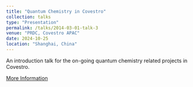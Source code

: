 ```yaml
---
title: "Quantum Chemistry in Covestro"
collection: talks 
type: "Presentation"
permalink: /talks/2014-03-01-talk-3
venue: "PRDC, Covestro APAC"
date: 2024-10-25
location: "Shanghai, China"
---
```


An introduction talk for the on-going quantum chemistry related projects in Covestro.

[More Information](files/Poster-Jingjing2.0.pdf)
